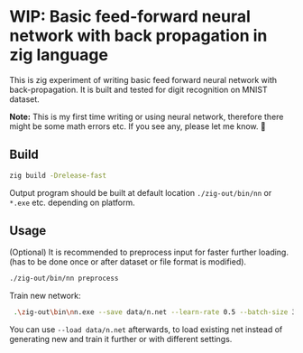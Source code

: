 # WIP: Basic feed-forward neural network with back propagation in zig language

This is zig experiment of writing basic feed forward neural network with back-propagation. It is built and tested for digit recognition on MNIST dataset.

**Note:** This is my first time writing or using neural network, therefore there might be some math errors etc. If you see any, please let me know. 🙂

## Build

```sh
zig build -Drelease-fast
```

Output program should be built at default location `./zig-out/bin/nn` or `*.exe` etc. depending on platform.

## Usage

(Optional) It is recommended to preprocess input for faster further loading. (has to be done once or after dataset or file format is modified).

```sh
./zig-out/bin/nn preprocess
```

Train new network:

```sh
 .\zig-out\bin\nn.exe --save data/n.net --learn-rate 0.5 --batch-size 32 --epoches 2 --workers 4 train
```

You can use `--load data/n.net` afterwards, to load existing net instead of generating new and train it further or with different settings.
